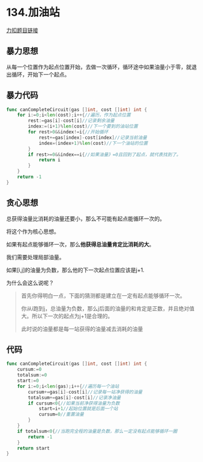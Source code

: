 #  134.加油站

[力扣题目链接](https://leetcode-cn.com/problems/gas-station/)

## 暴力思想

从每一个位置作为起点位置开始，去做一次循环，循环途中如果油量小于零，就退出循环，开始下一个起点。

## 暴力代码

```go
func canCompleteCircuit(gas []int, cost []int) int {
    for i:=0;i<len(cost);i++{//遍历，作为起点位置
        rest:=gas[i]-cost[i]//记录剩余油量
        index:=(i+1)%len(cost)//下一个要到的油站位置
        for rest>0&&index!=i{//开始循环
            rest+=gas[index]-cost[index]//记录当前油量
            index=(index+1)%len(cost)//下一个油站的位置
        }
        if rest>=0&&index==i{//如果油量》=0且回到了起点，就代表找到了。
            return i
        }
    }
    return -1
}
```

## 贪心思想

总获得油量比消耗的油量还要小，那么不可能有起点能循环一次的。

将这个作为核心思想。

如果有起点能够循环一次，那么**他获得总油量肯定比消耗的大**。

我们需要处理局部油量。

如果[i,j]的油量为负数，那么他的下一次起点位置应该是j+1.

为什么会这么说呢？

> 首先你得明白一点，下面的猜测都是建立在一定有起点能够循环一次。
>
> 你从i跑到j，总油量为负数，那么j后面的油量的和肯定是正数，并且绝对值大。所以下一次的起点为j+1是合理的。
>
> 此时说的油量都是每一站获得的油量减去消耗的油量

## 代码

```go
func canCompleteCircuit(gas []int, cost []int) int {
    cursum:=0
    totalsum:=0
    start:=0
    for i:=0;i<len(gas);i++{//遍历每一个油站
        cursum+=gas[i]-cost[i]//记录每一站净获得的油量
        totalsum+=gas[i]-cost[i]//记录净油量
        if cursum<0{//如果当前净获得油量为负数
            start=i+1//起始位置就是后面一个站
            cursum=0//重置油量
        }
    }
    if totalsum<0{//当跑完全程的油量是负数，那么一定没有起点能够循环一圈
        return -1
    }
    return start
}
```

